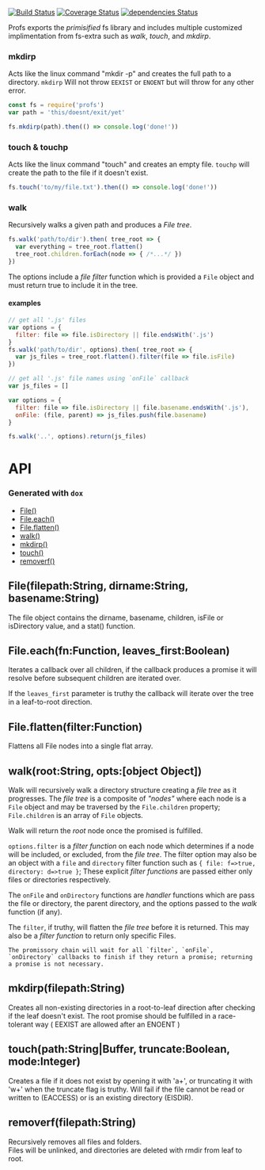 [![Build Status](https://travis-ci.org/matutter/profs.svg?branch=master)](https://travis-ci.org/matutter/profs)
[![Coverage Status](https://coveralls.io/repos/github/matutter/profs/badge.svg?branch=master)](https://coveralls.io/github/matutter/profs?branch=master) [![dependencies Status](https://david-dm.org/matutter/profs/status.svg)](https://david-dm.org/matutter/profs)

Profs exports the _primisified_ fs library and includes multiple customized implimentation from fs-extra such as _walk_, _touch_, and _mkdirp_.

### mkdirp
Acts like the linux command "mkdir -p" and creates the full path to a directory. 
`mkdirp` Will not throw `EEXIST` or `ENOENT` but will throw for any other error.

```javascript
const fs = require('profs')
var path = 'this/doesnt/exit/yet'

fs.mkdirp(path).then(() => console.log('done!'))
```

### touch & touchp
Acts like the linux command "touch" and creates an empty file. `touchp` will create the path to the file if it doesn't exist.

```javascript
fs.touch('to/my/file.txt').then(() => console.log('done!'))
```

### walk
Recursively walks a given path and produces a _File tree_.

```javascript
fs.walk('path/to/dir').then( tree_root => {
  var everything = tree_root.flatten()
  tree_root.children.forEach(node => { /*...*/ })
})
```
The options include a _file filter_ function which is provided a `File` object and must return true to include it in the tree.

#### examples  
```javascript
// get all '.js' files
var options = {
  filter: file => file.isDirectory || file.endsWith('.js')
}
fs.walk('path/to/dir', options).then( tree_root => {
  var js_files = tree_root.flatten().filter(file => file.isFile)
})
```

```javascript
// get all '.js' file names using `onFile` callback
var js_files = []

var options = {
  filter: file => file.isDirectory || file.basename.endsWith('.js'),
  onFile: (file, parent) => js_files.push(file.basename)
}

fs.walk('..', options).return(js_files)
```



# API
### Generated with `dox`

  - [File()](#filefilepathstringdirnamestringbasenamestring)
  - [File.each()](#fileeachfnfunctionleaves_firstboolean)
  - [File.flatten()](#fileflattenfilterfunction)
  - [walk()](#walkrootstringoptsobjectobject)
  - [mkdirp()](#mkdirpfilepathstring)
  - [touch()](#touchpathstringbuffertruncatebooleanmodeinteger)
  - [removerf()](#removerffilepathstring)

## File(filepath:String, dirname:String, basename:String)

  The file object contains the dirname, basename, children, isFile or isDirectory value, and a stat() function.

## File.each(fn:Function, leaves_first:Boolean)

  Iterates a callback over all children, if the callback produces a promise it will resolve
  before subsequent children are iterated over.    
  
  If the `leaves_first` parameter is truthy the callback will iterate over the tree in a leaf-to-root direction.

## File.flatten(filter:Function)

  Flattens all File nodes into a single flat array.

## walk(root:String, opts:[object Object])

  Walk will recursively walk a directory structure creating a _file tree_ as it progresses.
  	The _file tree_ is a composite of _"nodes"_ where each node is a `File` object and may be traversed by the `File.children` property;
  	`File.children` is an array of `File` objects.    
  
  Walk will return the _root_ node once the promised is fulfilled.    
  	
  `options.filter` is a _filter function_ on each node which determines if a node will be included, or excluded, from the _file tree_.
  The filter option may also be an object with a `file` and `directory` filter function such as `{ file: f=>true, directory: d=>true }`;
  These explicit _filter functions_ are passed either only files or directories respectively.    
  
  The `onFile` and `onDirectory` functions are _handler_ functions which are pass the file or directory, the parent directory, and the options passed to
  the _walk_ function (if any).        
  
  The `filter`, if truthy, will flatten the _file tree_ before it is returned. This may also be a _filter function_ to return only specific Files.    
  
  	The promissory chain will wait for all `filter`, `onFile`, `onDirectory` callbacks to finish if they return a promise; returning a promise is not necessary.

## mkdirp(filepath:String)

  Creates all non-existing directories in a root-to-leaf direction after checking if the leaf doesn't exist.
  The root promise should be fulfilled in a race-tolerant way ( EEXIST are allowed after an ENOENT )

## touch(path:String|Buffer, truncate:Boolean, mode:Integer)

  Creates a file if it does not exist by opening it with 'a+', or truncating it with 'w+' when the truncate flag is truthy.
  	Will fail if the file cannot be read or written to (EACCESS) or is an existing directory (EISDIR).

## removerf(filepath:String)

  Recursively removes all files and folders.    
  Files will be unlinked, and directories are deleted with rmdir from leaf to root.
